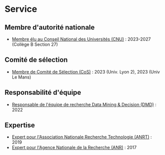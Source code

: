 # Service

## Membre d'autorité nationale
- [Membre élu au Conseil National des Universités (CNU)](#) : 2023-2027 (Collège B Section 27)

## Comité de sélection
- [Membre de Comité de Sélection (CoS)](#) : 2023 (Univ. Lyon 2), 2023 (Univ Le Mans)

## Responsabilité d'équipe
- [Responsable de l'équipe de recherche Data Mining & Decision (DMD)](#) : 2022

## Expertise
- [Expert pour l'Association Nationale Recherche Technologie (ANRT)](#) : 2019
- [Expert pour l'Agence Nationale de la Recherche (ANR)](#) : 2017
